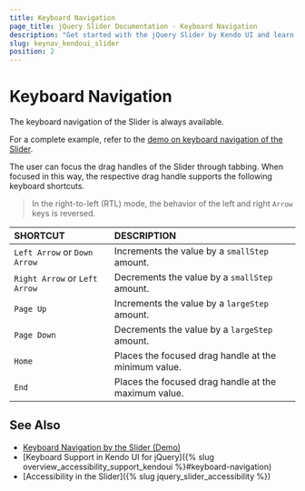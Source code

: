 ```yaml
---
title: Keyboard Navigation
page_title: jQuery Slider Documentation - Keyboard Navigation
description: "Get started with the jQuery Slider by Kendo UI and learn about the accessibility support it provides through its keyboard navigation functionality."
slug: keynav_kendoui_slider
position: 2
---
```


# Keyboard Navigation

The keyboard navigation of the Slider is always available.

For a complete example, refer to the [demo on keyboard navigation of the Slider](https://demos.telerik.com/kendo-ui/slider/keyboard-navigation).

The user can focus the drag handles of the Slider through tabbing. When focused in this way, the respective drag handle supports the following keyboard shortcuts.

> In the right-to-left (RTL) mode, the behavior of the left and right `Arrow` keys is reversed.

| SHORTCUT						          | DESCRIPTION				                                 |
|:---                           |:---                                                |
| `Left Arrow` or `Down Arrow`  | Increments the value by a `smallStep` amount.      |
| `Right Arrow` or `Left Arrow` | Decrements the value by a `smallStep` amount.       |
| `Page Up`                     | Increments the value by a `largeStep` amount.       |
| `Page Down`                   | Decrements the value by a `largeStep` amount.       |
| `Home`                        | Places the focused drag handle at the minimum value. |
| `End`                         | Places the focused drag handle at the maximum value. |

## See Also

* [Keyboard Navigation by the Slider (Demo)](https://demos.telerik.com/kendo-ui/slider/keyboard-navigation)
* [Keyboard Support in Kendo UI for jQuery]({% slug overview_accessibility_support_kendoui %}#keyboard-navigation)
* [Accessibility in the Slider]({% slug jquery_slider_accessibility %})
